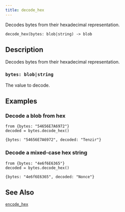 ```yaml
---
title: decode_hex
---
```


Decodes bytes from their hexadecimal representation.

```tql
decode_hex(bytes: blob|string) -> blob
```

## Description

Decodes bytes from their hexadecimal representation.

### `bytes: blob|string`

The value to decode.

## Examples

### Decode a blob from hex

```tql
from {bytes: "54656E7A6972"}
decoded = bytes.decode_hex()
```

```tql
{bytes: "54656E7A6972", decoded: "Tenzir"}
```

### Decode a mixed-case hex string

```tql
from {bytes: "4e6f6E6365"}
decoded = bytes.decode_hex()
```

```tql
{bytes: "4e6f6E6365", decoded: "Nonce"}
```

## See Also

[`encode_hex`](encode_hex)
